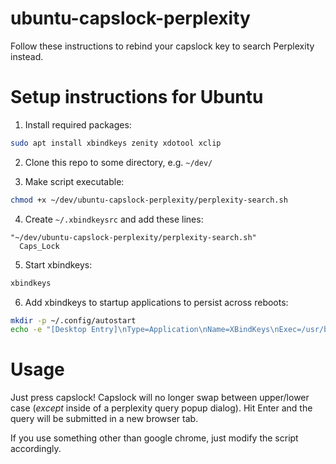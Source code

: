 # ubuntu-capslock-perplexity
Follow these instructions to rebind your capslock key to search Perplexity instead.

# Setup instructions for Ubuntu

1. Install required packages:
```bash
sudo apt install xbindkeys zenity xdotool xclip
```

2. Clone this repo to some directory, e.g. `~/dev/`

3. Make script executable:
```bash
chmod +x ~/dev/ubuntu-capslock-perplexity/perplexity-search.sh
```

4. Create `~/.xbindkeysrc` and add these lines:
```
"~/dev/ubuntu-capslock-perplexity/perplexity-search.sh"
  Caps_Lock
```

5. Start xbindkeys:
```bash
xbindkeys
```

6. Add xbindkeys to startup applications to persist across reboots:
```bash
mkdir -p ~/.config/autostart
echo -e "[Desktop Entry]\nType=Application\nName=XBindKeys\nExec=/usr/bin/xbindkeys\nComment=Key bindings for custom shortcuts" > ~/.config/autostart/xbindkeys.desktop
```

# Usage
Just press capslock! Capslock will no longer swap between upper/lower case (_except_ inside of a perplexity query popup dialog). Hit Enter and the query will be submitted in a new browser tab.

If you use something other than google chrome, just modify the script accordingly.